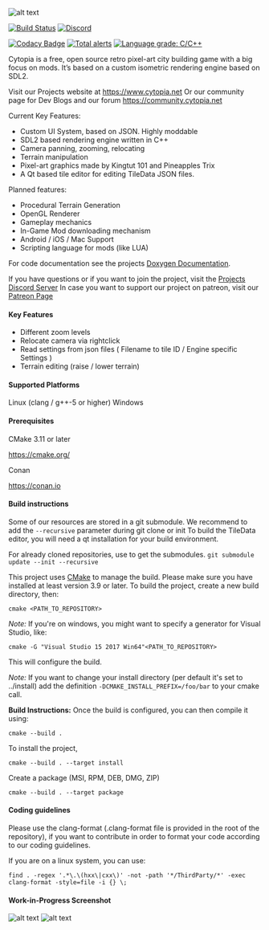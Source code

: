 ![alt text](https://raw.githubusercontent.com/JimmySnails/Cytopia/master/resources/images/app_icons/logo_big_textured.png)

[![Build Status](https://travis-ci.org/JimmySnails/Cytopia.svg?branch=master)](https://travis-ci.org/JimmySnails/Cytopia)
[![Discord](https://img.shields.io/discord/448344322887254018.svg?logo=discord)](https://discord.gg/qwa2H3G)

[![Codacy Badge](https://api.codacy.com/project/badge/Grade/f686b5cf79384e0ab807578cb392b0bc)](https://www.codacy.com/app/JimmySnails/Cytopia?utm_source=github.com&amp;utm_medium=referral&amp;utm_content=JimmySnails/Cytopia&amp;utm_campaign=Badge_Grade)
[![Total alerts](https://img.shields.io/lgtm/alerts/g/JimmySnails/Cytopia.svg?logo=lgtm&logoWidth=18)](https://lgtm.com/projects/g/JimmySnails/Cytopia/alerts/)
[![Language grade: C/C++](https://img.shields.io/lgtm/grade/cpp/g/JimmySnails/Cytopia.svg?logo=lgtm&logoWidth=18)](https://lgtm.com/projects/g/JimmySnails/Cytopia/context:cpp)

Cytopia is a free, open source retro pixel-art city building game with a big focus on mods. It’s based on a custom isometric rendering engine based on SDL2.

Visit our Projects website at <https://www.cytopia.net>
Or our community page for Dev Blogs and our forum <https://community.cytopia.net>

Current Key Features:
- Custom UI System, based on JSON. Highly moddable
- SDL2 based rendering engine written in C++
- Camera panning, zooming, relocating
- Terrain manipulation
- Pixel-art graphics made by Kingtut 101 and Pineapples Trix
- A Qt based tile editor for editing TileData JSON files.

Planned features:
- Procedural Terrain Generation
- OpenGL Renderer
- Gameplay mechanics
- In-Game Mod downloading mechanism
- Android / iOS / Mac Support
- Scripting language for mods (like LUA)

For code documentation see the projects [Doxygen Documentation](https://jimmysnails.github.io/Cytopia/).

If you have questions or if you want to join the project, visit the [Projects Discord Server](https://discord.gg/qwa2H3G)
In case you want to support our project on patreon, visit our [Patreon Page](https://patreon.com/cytopia)

#### Key Features
- Different zoom levels
- Relocate camera via rightclick
- Read settings from json files ( Filename to tile ID  / Engine specific Settings )
- Terrain editing (raise / lower terrain)

#### Supported Platforms
Linux (clang / g++-5 or higher)
Windows

#### Prerequisites

CMake 3.11 or later

<https://cmake.org/>


Conan

<https://conan.io>


#### Build instructions

Some of our resources are stored in a git submodule. We recommend to add the `--recursive` parameter during git clone or init
To build the TileData editor, you will need a qt installation for your build environment.

For already cloned repositories, use to get the submodules.
`git submodule update --init --recursive`

This project uses [CMake](https://cmake.org) to manage the build.
Please make sure you have installed at least version 3.9 or later.
To build the project, create a new build directory, then:

    cmake <PATH_TO_REPOSITORY>

*Note:* If you're on windows, you might want to specify a generator for Visual Studio, like:

    cmake -G "Visual Studio 15 2017 Win64"<PATH_TO_REPOSITORY>

This will configure the build.

*Note:* If you want to change your install directory (per default it's set to ../install) add the definition `-DCMAKE_INSTALL_PREFIX=/foo/bar` to your cmake call.

**Build Instructions:**
Once the build is configured, you can then compile it using:

    cmake --build .

To install the project,

    cmake --build . --target install

Create a package (MSI, RPM, DEB, DMG, ZIP)

    cmake --build . --target package

#### Coding guidelines

Please use the clang-format (.clang-format file is provided in the root of the repository), if you want to contribute in order to format your code according to our coding guidelines.

If you are on a linux system, you can use:

    find . -regex '.*\.\(hxx\|cxx\)' -not -path '*/ThirdParty/*' -exec clang-format -style=file -i {} \;  

#### Work-in-Progress Screenshot

![alt text](https://raw.githubusercontent.com/JimmySnails/Cytopia/master/images/Screenshot1.png)
![alt text](https://raw.githubusercontent.com/JimmySnails/Cytopia/master/images/Screenshot2.png)
